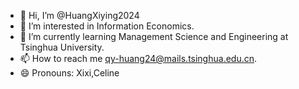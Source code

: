 - 👋 Hi, I’m @HuangXiying2024
- 👀 I’m interested in Information Economics.
- 🌱 I’m currently learning Management Science and Engineering at Tsinghua University.
- 📫 How to reach me qy-huang24@mails.tsinghua.edu.cn.
- 😄 Pronouns: Xixi,Celine

<!---
HuangXiying2024/HuangXiying2024 is a ✨ special ✨ repository because its `README.md` (this file) appears on your GitHub profile.
You can click the Preview link to take a look at your changes.
--->

